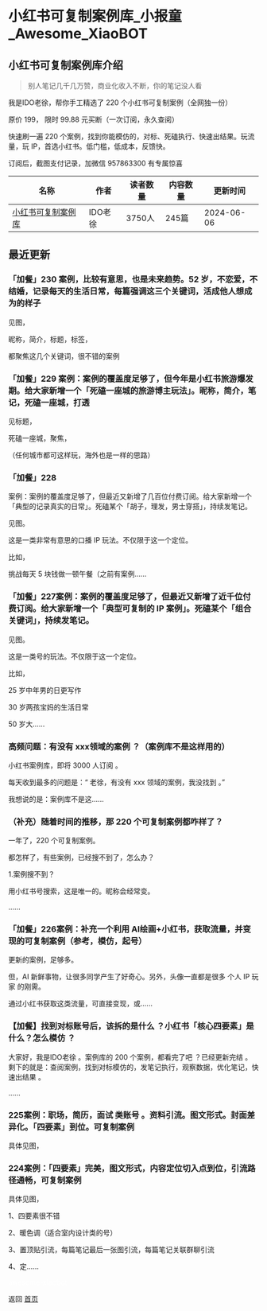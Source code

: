 # 小红书可复制案例库_小报童_Awesome_XiaoBOT

## 小红书可复制案例库介绍
> 别人笔记几千几万赞，商业化收入不断，你的笔记没人看    
    
我是IDO老徐，帮你手工精选了 220 个小红书可复制案例（全网独一份）    
    
原价 199， 限时 99.88 元买断（一次订阅，永久查阅）    
    
快速刷一遍 220 个案例，找到你能模仿的，对标、死磕执行、快速出结果。玩流量，玩 IP，首选小红书。低门槛，低成本，反馈快。    
    
订阅后，截图支付记录，加微信 957863300 有专属惊喜  
  


|名称|作者|读者数量|内容数量|更新时间|
|---|---|---|---|---|
|[小红书可复制案例库](https://xiaobot.net/p/xhs?refer=0b133df9-27dc-423b-8101-639049001c13)|IDO老徐|3750人|245篇|2024-06-06|

## 最近更新
### 「加餐」230 案例，比较有意思，也是未来趋势。52 岁，不恋爱，不结婚，记录每天的生活日常，每篇强调这三个关键词，活成他人想成为的样子

见图，

昵称，简介，标题，标签，

都聚焦这几个关键词，很不错的案例

### 「加餐」229 案例：案例的覆盖度足够了，但今年是小红书旅游爆发期。给大家新增一个「死磕一座城的旅游博主玩法」。昵称，简介，笔记，死磕一座城，打透

见标题，

死磕一座城，聚焦，

（任何城市都可这样玩，海外也是一样的思路）

### 「加餐」228
案例：案例的覆盖度足够了，但最近又新增了几百位付费订阅。给大家新增一个「典型的记录真实的日常」。死磕某个「胡子，理发，男士穿搭」，持续发笔记。

见图。

这是一类非常有意思的口播 IP 玩法。不仅限于这一个定位。

比如，

挑战每天 5 块钱做一顿午餐（之前有案例......

### 「加餐」227案例：案例的覆盖度足够了，但最近又新增了近千位付费订阅。给大家新增一个「典型可复制的 IP 案例」。死磕某个「组合关键词」，持续发笔记。

见图。

这是一类号的玩法。不仅限于这一个定位。

比如，

25 岁中年男的日更写作

30 岁两孩宝妈的生活日常

50 岁大......

### 高频问题：有没有 xxx领域的案例 ？（案例库不是这样用的）

小红书案例库，即将 3000 人订阅 。

每天收到最多的问题是：“ 老徐，有没有 xxx 领域的案例，我没找到 。”

我想说的是：案例库不是这......

### （补充）随着时间的推移，那 220 个可复制案例都咋样了？

一年了，220 个可复制案例。

都怎样了，有些案例，已经搜不到了，怎么办？

1.案例搜不到？

用小红书号搜索，这是唯一的。昵称会经常变。

......

### 「加餐」226案例：补充一个利用 AI绘画+小红书，获取流量，并变现的可复制案例（参考，模仿，起号）

更新的案例，足够多。

但，AI 新鲜事物，让很多同学产生了好奇心。另外，头像一直都是很多 个人 IP 玩家 的刚需。

通过小红书获取这类流量，可直接变现，或......

### 【加餐】找到对标账号后，该拆的是什么 ？小红书「核心四要素」是什么？怎么模仿 ？

大家好，我是IDO老徐 。案例库的 200 个案例，都看完了吧 ？已经更新完结
。剩下的就是：查阅案例，找到对标模仿的，发笔记执行，观察数据，优化笔记，快速出结果 。

......

### 225案例：职场，简历，面试 类账号 。资料引流。图文形式。封面差异化。「四要素」到位。可复制案例

具体见图，

### 224案例：「四要素」完美，图文形式，内容定位切入点到位，引流路径通畅，可复制案例

具体见图，

1、四要素很不错

2、暖色调（适合室内设计类的号）

3、置顶贴引流，每篇笔记最后一张图引流，每篇笔记关联群聊引流

4、定......


<a href="https://github.com/Reno9527/awesome-xiaobot" style="color: white; text-decoration: none;">awesome-xiaobot</a>

返回 [首页](../README.md)
